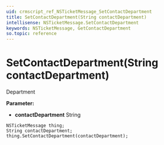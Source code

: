 ```yaml
---
uid: crmscript_ref_NSTicketMessage_SetContactDepartment
title: SetContactDepartment(String contactDepartment)
intellisense: NSTicketMessage.SetContactDepartment
keywords: NSTicketMessage, GetContactDepartment
so.topic: reference
---
```


# SetContactDepartment(String contactDepartment)

Department

**Parameter:** 
* **contactDepartment** String

```crmscript
NSTicketMessage thing;
String contactDepartment;
thing.SetContactDepartment(contactDepartment);
```


